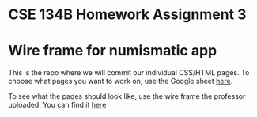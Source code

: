 # CSE 134B Homework Assignment 3
Wire frame for numismatic app 
====
This is the repo where we will commit our individual CSS/HTML pages. To choose what pages you want to
work on, use the Google sheet [here](https://docs.google.com/spreadsheets/d/1EWuSO3hb8DuNB266G_IPC64w3RBLd3IGWlyNucOLwEk/edit?usp=sharing).

To see what the pages should look like, use the wire frame the professor uploaded. You can find it [here](http://classes.pint.com/cse134b/homework/hw3wireframes.pdf)